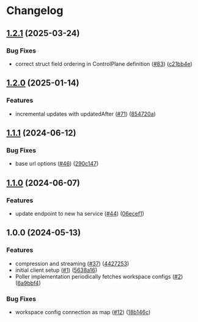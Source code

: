 # Changelog

## [1.2.1](https://github.com/rudderlabs/rudder-cp-sdk/compare/v1.2.0...v1.2.1) (2025-03-24)


### Bug Fixes

* correct struct field ordering in ControlPlane definition ([#83](https://github.com/rudderlabs/rudder-cp-sdk/issues/83)) ([c21bb4e](https://github.com/rudderlabs/rudder-cp-sdk/commit/c21bb4e7e67d454c9d7a5cce7ed9fe0519b4204d))

## [1.2.0](https://github.com/rudderlabs/rudder-cp-sdk/compare/v1.1.1...v1.2.0) (2025-01-14)


### Features

* incremental updates with updatedAfter ([#71](https://github.com/rudderlabs/rudder-cp-sdk/issues/71)) ([854720a](https://github.com/rudderlabs/rudder-cp-sdk/commit/854720ade90c34e5c5effa04dda859f0df89601e))

## [1.1.1](https://github.com/rudderlabs/rudder-cp-sdk/compare/v1.1.0...v1.1.1) (2024-06-12)


### Bug Fixes

* base url options ([#46](https://github.com/rudderlabs/rudder-cp-sdk/issues/46)) ([290c147](https://github.com/rudderlabs/rudder-cp-sdk/commit/290c14795fa8d435d2e8f088b633f23c86df4343))

## [1.1.0](https://github.com/rudderlabs/rudder-cp-sdk/compare/v1.0.0...v1.1.0) (2024-06-07)


### Features

* update endpoint to new ha service ([#44](https://github.com/rudderlabs/rudder-cp-sdk/issues/44)) ([06ecef1](https://github.com/rudderlabs/rudder-cp-sdk/commit/06ecef106a1b05ccbd21c51b5b4b7babc046bbef))

## 1.0.0 (2024-05-13)


### Features

* compression and streaming ([#37](https://github.com/rudderlabs/rudder-cp-sdk/issues/37)) ([4427253](https://github.com/rudderlabs/rudder-cp-sdk/commit/4427253e2bd7fd6d47b4011e32dbddebbc682f9e))
* initial client setup ([#1](https://github.com/rudderlabs/rudder-cp-sdk/issues/1)) ([5638a16](https://github.com/rudderlabs/rudder-cp-sdk/commit/5638a16b99508c0417f7df86e690372aa16e8e34))
* Poller implementation periodically fetches workspace configs ([#2](https://github.com/rudderlabs/rudder-cp-sdk/issues/2)) ([6a9bbf4](https://github.com/rudderlabs/rudder-cp-sdk/commit/6a9bbf4da5c13fc1b6618174e959e83e8005d985))


### Bug Fixes

* workspace config connection as map ([#12](https://github.com/rudderlabs/rudder-cp-sdk/issues/12)) ([18b146c](https://github.com/rudderlabs/rudder-cp-sdk/commit/18b146c507c28b5db6d3a9a10884e599fd6e83c6))
